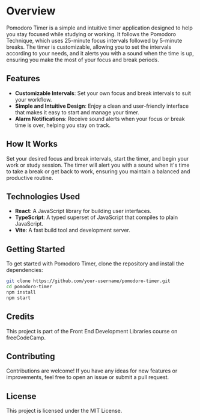 # Overview
Pomodoro Timer is a simple and intuitive timer application designed to help you stay focused while studying or working. It follows the Pomodoro Technique, which uses 25-minute focus intervals followed by 5-minute breaks. The timer is customizable, allowing you to set the intervals according to your needs, and it alerts you with a sound when the time is up, ensuring you make the most of your focus and break periods.

## Features
- **Customizable Intervals**: Set your own focus and break intervals to suit your workflow.
- **Simple and Intuitive Design**: Enjoy a clean and user-friendly interface that makes it easy to start and manage your timer.
- **Alarm Notifications**: Receive sound alerts when your focus or break time is over, helping you stay on track.

## How It Works
Set your desired focus and break intervals, start the timer, and begin your work or study session. The timer will alert you with a sound when it's time to take a break or get back to work, ensuring you maintain a balanced and productive routine.

## Technologies Used
- **React**: A JavaScript library for building user interfaces.
- **TypeScript**: A typed superset of JavaScript that compiles to plain JavaScript.
- **Vite**: A fast build tool and development server.

## Getting Started
To get started with Pomodoro Timer, clone the repository and install the dependencies:

```bash
git clone https://github.com/your-username/pomodoro-timer.git
cd pomodoro-timer
npm install
npm start
```

## Credits
This project is part of the Front End Development Libraries course on freeCodeCamp.

## Contributing
Contributions are welcome! If you have any ideas for new features or improvements, feel free to open an issue or submit a pull request.

## License
This project is licensed under the MIT License.